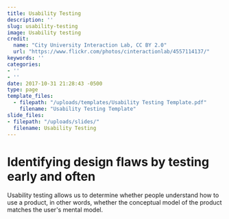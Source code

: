 ```yaml
---
title: Usability Testing
description: ''
slug: usability-testing
image: Usability testing
credit:
  name: "City University Interaction Lab, CC BY 2.0"
  url: "https://www.flickr.com/photos/cinteractionlab/4557114137/"
keywords: ''
categories:
- ''
- ''
date: 2017-10-31 21:28:43 -0500
type: page
template_files:
  - filepath: "/uploads/templates/Usability Testing Template.pdf"
    filename: "Usability Testing Template"
slide_files:
- filepath: "/uploads/slides/"
  filename: Usability Testing
---
```

# Identifying design flaws by testing early and often

Usability testing allows us to determine whether people understand how to use a product, in other words, whether the conceptual model of the product matches the user's mental model.
